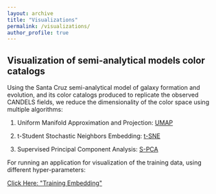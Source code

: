 ```yaml
---
layout: archive
title: "Visualizations"
permalink: /visualizations/
author_profile: true
---
```



## Visualization of semi-analytical models color catalogs

Using the Santa Cruz semi-analytical model of galaxy formation and evolution, and its color catalogs produced to replicate the observed CANDELS fields, we reduce the dimensionality of the color space using multiple algorithms:

1. Uniform Manifold Approximation and Projection: [UMAP](https://arxiv.org/abs/1802.03426)

2. t-Student Stochastic Neighbors Embedding: [t-SNE](https://www.jmlr.org/papers/volume9/vandermaaten08a/vandermaaten08a.pdf)

3. Supervised Principal Component Analysis: [S-PCA](https://www.sciencedirect.com/science/article/abs/pii/S0031320310005819)


For running an application for visualization of the training data, using different hyper-parameters:

 [Click Here: "Training Embedding"](https://abtinshahidi.github.io/embedding_visualization/)
